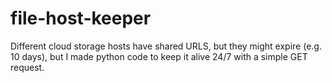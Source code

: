 # file-host-keeper
Different cloud storage hosts have shared URLS, but they might expire (e.g. 10 days), but I made python code to keep it alive 24/7 with a simple GET request.
